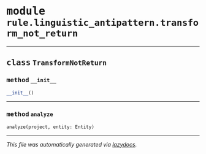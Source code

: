 <!-- markdownlint-disable -->

# <kbd>module</kbd> `rule.linguistic_antipattern.transform_not_return`






---

## <kbd>class</kbd> `TransformNotReturn`




### <kbd>method</kbd> `__init__`

```python
__init__()
```








---

### <kbd>method</kbd> `analyze`

```python
analyze(project, entity: Entity)
```








---

_This file was automatically generated via [lazydocs](https://github.com/ml-tooling/lazydocs)._
